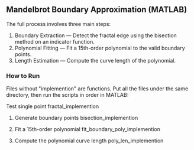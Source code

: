 ## Mandelbrot Boundary Approximation (MATLAB)

The full process involves three main steps:

1. Boundary Extraction — Detect the fractal edge using the bisection method on an indicator function.  
2. Polynomial Fitting — Fit a 15th-order polynomial to the valid boundary points.  
3. Length Estimation — Compute the curve length of the polynomial.

### How to Run
Files without "implemention" are functions.
Put all the files under the same directory, then run the scripts in order in MATLAB:

Test single point
fractal_implemention

1. Generate boundary points
bisection_implemention

2. Fit a 15th-order polynomial
fit_boundary_poly_implemention

3. Compute the polynomial curve length
poly_len_implemention
